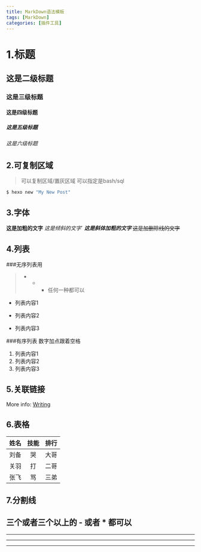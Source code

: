 ```yaml
---
title: MarkDown语法模板
tags: [MarkDown]
categories: [插件工具]
---
```

# 1.标题
## 这是二级标题
### 这是三级标题
#### 这是四级标题
##### 这是五级标题
###### 这是六级标题

## 2.可复制区域
>可以复制区域/置灰区域
>可以指定是bash/sql

```bash
$ hexo new "My New Post"
```
## 3.字体
**这是加粗的文字**
*这是倾斜的文字*`
***这是斜体加粗的文字***
~~这是加删除线的文字~~

## 4.列表
###无序列表用 
>- + * 任何一种都可以
- 列表内容1
+ 列表内容2
* 列表内容3

###有序列表
数字加点跟着空格
1. 列表内容1
2. 列表内容2
3. 列表内容3

## 5.关联链接
More info: [Writing](https://hexo.io/docs/writing.html)


## 6.表格
| 姓名 | 技能  | 排行 |
| ---- | :---: | ---: |
| 刘备 |  哭   | 大哥 |
| 关羽 |  打   | 二哥 |
| 张飞 |  骂   | 三弟 |


## 7.分割线
三个或者三个以上的 - 或者 * 都可以
---
----
***
*****




